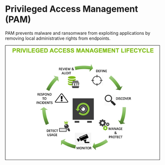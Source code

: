 [title]: # (Privileged Access Management)
[tags]: # (PAM, Lifecycle)
[priority]: # (14)
# Privileged Access Management (PAM)

PAM prevents malware and ransomware from exploiting applications by removing local administrative rights from endpoints.

![PAM Lifecycle](images/pam_lc.png)
